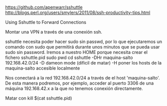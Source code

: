 https://github.com/apenwarr/sshuttle
http://blogs.perl.org/users/smylers/2011/08/ssh-productivity-tips.html

Using Sshuttle to Forward Connections

Montar una VPN a través de una conexión ssh.

sshuttle necesita poder hacer sudo sin passwd, por lo que ejecutaremos un comando con sudo que permitirá durante unos minutos que se pueda usar sudo sin password.
Iremos a nuestro HOME porque necesita crear el fichero sshuttle.pid
sudo pwd
cd
sshuttle -DHr maquina-salto 192.168.42.0/24
  -D dameon mode (dificil de matar)
  -H poner los hosts de la maquina-salto accesible localmente


Nos conectará a la red 192.168.42.0/24 a través de el host 'maquina-salto'.
De esta manera podremos, por ejemplo, acceder al puerto 3306 de una máquina 192.168.42.x a la que no tenemos conexión directamente.


Matar con
kill $(cat sshuttle.pid)
